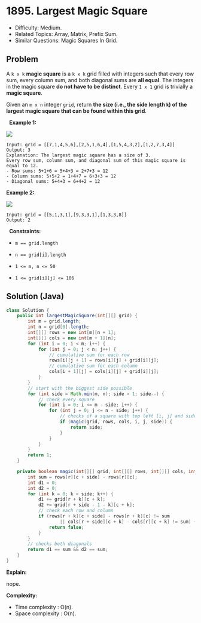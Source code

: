 # 1895. Largest Magic Square

- Difficulty: Medium.
- Related Topics: Array, Matrix, Prefix Sum.
- Similar Questions: Magic Squares In Grid.

## Problem

A ```k x k``` **magic square** is a ```k x k``` grid filled with integers such that every row sum, every column sum, and both diagonal sums are **all equal**. The integers in the magic square **do not have to be distinct**. Every ```1 x 1``` grid is trivially a **magic square**.

Given an ```m x n``` integer ```grid```, return **the **size** (i.e., the side length **```k```**) of the **largest magic square** that can be found within this grid**.

 
**Example 1:**

![](https://assets.leetcode.com/uploads/2021/05/29/magicsquare-grid.jpg)

```
Input: grid = [[7,1,4,5,6],[2,5,1,6,4],[1,5,4,3,2],[1,2,7,3,4]]
Output: 3
Explanation: The largest magic square has a size of 3.
Every row sum, column sum, and diagonal sum of this magic square is equal to 12.
- Row sums: 5+1+6 = 5+4+3 = 2+7+3 = 12
- Column sums: 5+5+2 = 1+4+7 = 6+3+3 = 12
- Diagonal sums: 5+4+3 = 6+4+2 = 12
```

**Example 2:**

![](https://assets.leetcode.com/uploads/2021/05/29/magicsquare2-grid.jpg)

```
Input: grid = [[5,1,3,1],[9,3,3,1],[1,3,3,8]]
Output: 2
```

 
**Constraints:**


	
- ```m == grid.length```
	
- ```n == grid[i].length```
	
- ```1 <= m, n <= 50```
	
- ```1 <= grid[i][j] <= 106```



## Solution (Java)

```java
class Solution {
    public int largestMagicSquare(int[][] grid) {
        int m = grid.length;
        int n = grid[0].length;
        int[][] rows = new int[m][n + 1];
        int[][] cols = new int[m + 1][n];
        for (int i = 0; i < m; i++) {
            for (int j = 0; j < n; j++) {
                // cumulative sum for each row
                rows[i][j + 1] = rows[i][j] + grid[i][j];
                // cumulative sum for each column
                cols[i + 1][j] = cols[i][j] + grid[i][j];
            }
        }
        // start with the biggest side possible
        for (int side = Math.min(m, n); side > 1; side--) {
            // check every square
            for (int i = 0; i <= m - side; i++) {
                for (int j = 0; j <= n - side; j++) {
                    // checks if a square with top left [i, j] and side length is magic
                    if (magic(grid, rows, cols, i, j, side)) {
                        return side;
                    }
                }
            }
        }
        return 1;
    }

    private boolean magic(int[][] grid, int[][] rows, int[][] cols, int r, int c, int side) {
        int sum = rows[r][c + side] - rows[r][c];
        int d1 = 0;
        int d2 = 0;
        for (int k = 0; k < side; k++) {
            d1 += grid[r + k][c + k];
            d2 += grid[r + side - 1 - k][c + k];
            // check each row and column
            if (rows[r + k][c + side] - rows[r + k][c] != sum
                    || cols[r + side][c + k] - cols[r][c + k] != sum) {
                return false;
            }
        }
        // checks both diagonals
        return d1 == sum && d2 == sum;
    }
}
```

**Explain:**

nope.

**Complexity:**

* Time complexity : O(n).
* Space complexity : O(n).
